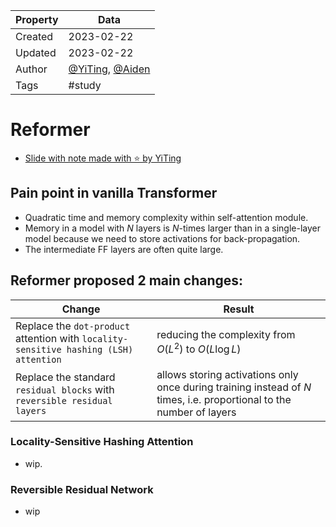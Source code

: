 | Property  | Data |
|-|-|
| Created | 2023-02-22 |
| Updated | 2023-02-22 |
| Author | [@YiTing](https://github.com/yiting-tom), [@Aiden](https://github.com/Aidenzich) |
| Tags | #study |


# Reformer

- [Slide with note made with ⭐️ by YiTing](/present/yt/Reformer.pdf)

## Pain point in vanilla Transformer
- Quadratic time and memory complexity within self-attention module. 
- Memory in a model with $N$ layers is $N$-times larger than in a single-layer model because we need to store activations for back-propagation.
- The intermediate FF layers are often quite large.

## Reformer proposed 2 main changes:
| Change | Result |
|-|-|
| Replace the `dot-product` attention with `locality-sensitive hashing (LSH) attention` | reducing the complexity from $O(L^2)$ to $O(L \log L)$ |
| Replace the standard `residual blocks` with `reversible residual layers` | allows storing activations only once during training instead of $N$ times, i.e. proportional to the number of layers |

### Locality-Sensitive Hashing Attention
- wip.

### Reversible Residual Network
- wip
